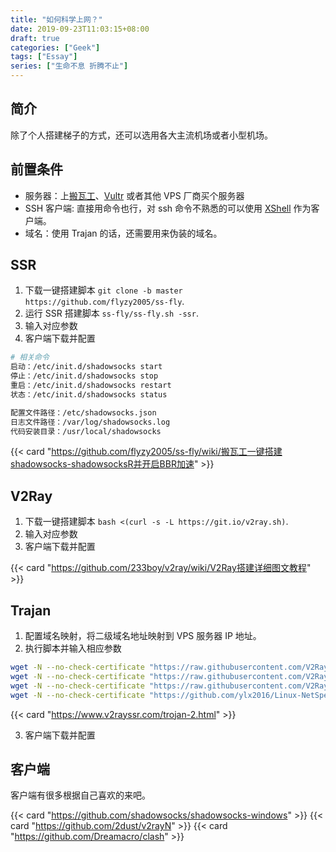 ```yaml
---
title: "如何科学上网？"
date: 2019-09-23T11:03:15+08:00
draft: true
categories: ["Geek"]
tags: ["Essay"]
series: ["生命不息 折腾不止"]
---
```


## 简介

除了个人搭建梯子的方式，还可以选用各大主流机场或者小型机场。

## 前置条件

- 服务器：上[搬瓦工](https://bwh8.net)、[Vultr](https://my.vultr.com/) 或者其他 VPS 厂商买个服务器
- SSH 客户端: 直接用命令也行，对 ssh 命令不熟悉的可以使用 [XShell](https://www.netsarang.com/en/xshell/) 作为客户端。
- 域名：使用 Trajan 的话，还需要用来伪装的域名。

## SSR

1. 下载一键搭建脚本 `git clone -b master https://github.com/flyzy2005/ss-fly`.
2. 运行 SSR 搭建脚本 `ss-fly/ss-fly.sh -ssr`.
3. 输入对应参数
4. 客户端下载并配置

```bash
# 相关命令
启动：/etc/init.d/shadowsocks start
停止：/etc/init.d/shadowsocks stop
重启：/etc/init.d/shadowsocks restart
状态：/etc/init.d/shadowsocks status

配置文件路径：/etc/shadowsocks.json
日志文件路径：/var/log/shadowsocks.log
代码安装目录：/usr/local/shadowsocks
```

{{< card "https://github.com/flyzy2005/ss-fly/wiki/搬瓦工一键搭建shadowsocks-shadowsocksR并开启BBR加速" >}}

## V2Ray

1. 下载一键搭建脚本 `bash <(curl -s -L https://git.io/v2ray.sh)`.
2. 输入对应参数
3. 客户端下载并配置

{{< card "https://github.com/233boy/v2ray/wiki/V2Ray搭建详细图文教程" >}}

## Trajan

1. 配置域名映射，将二级域名地址映射到 VPS 服务器 IP 地址。
2. 执行脚本并输入相应参数

```bash
wget -N --no-check-certificate "https://raw.githubusercontent.com/V2RaySSR/Trojansh/master/trojan1.sh" && chmod +x trojan1.sh && ./trojan1.sh
wget -N --no-check-certificate "https://raw.githubusercontent.com/V2RaySSR/Trojansh/master/trojan2.sh" && chmod +x trojan2.sh && ./trojan2.sh
wget -N --no-check-certificate "https://raw.githubusercontent.com/V2RaySSR/Trojansh/master/trojan3.sh" && chmod +x trojan3.sh && ./trojan3.sh
wget -N --no-check-certificate "https://github.com/ylx2016/Linux-NetSpeed/releases/download/sh/tcp.sh" && chmod +x tcp.sh && ./tcp.sh
```

{{< card "https://www.v2rayssr.com/trojan-2.html" >}}

3. 客户端下载并配置

## 客户端

客户端有很多根据自己喜欢的来吧。

{{< card "https://github.com/shadowsocks/shadowsocks-windows" >}}
{{< card "https://github.com/2dust/v2rayN" >}}
{{< card "https://github.com/Dreamacro/clash" >}}
